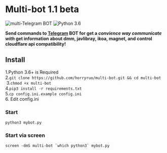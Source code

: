 # Multi-bot  1.1 beta
![multi-Telegram BOT](https://img.shields.io/badge/multi-Telegram%20BOT-red?style=flat-square&logo=appveyor)
![Python 3.6](https://img.shields.io/badge/LANGUAGE-Python%203.6%2B-success?style=flat-square&logo=appveyor)

**Send commands to [Telegram](http://telegram.org) BOT for get a _convience way communicate with_ get information about dmm, javlibray, ikoa, magnet, and control cloudflare api compatibility!**  

## Install  
1.Python 3.6+ is Required  
2.`git clone https://github.com/horryruo/multi-bot.git && cd multi-bot`
&nbsp;3.`chmod +x multi-bot`  
4.`pip3 install -r requirements.txt`  
5.`cp config.ini.example config.ini`  
6.&nbsp;Edit config.ini

### Start  
`python3 mybot.py`  

### Start via screen  

``screen -dmS multi-bot `which python3` mybot.py``  


